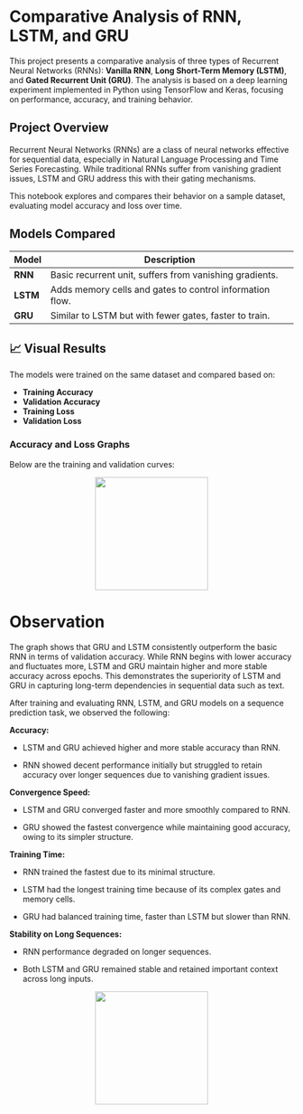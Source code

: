 # Comparative Analysis of RNN, LSTM, and GRU

This project presents a comparative analysis of three types of Recurrent Neural Networks (RNNs): **Vanilla RNN**, **Long Short-Term Memory (LSTM)**, and **Gated Recurrent Unit (GRU)**. The analysis is based on a deep learning experiment implemented in Python using TensorFlow and Keras, focusing on performance, accuracy, and training behavior.

## Project Overview

Recurrent Neural Networks (RNNs) are a class of neural networks effective for sequential data, especially in Natural Language Processing and Time Series Forecasting. While traditional RNNs suffer from vanishing gradient issues, LSTM and GRU address this with their gating mechanisms.

This notebook explores and compares their behavior on a sample dataset, evaluating model accuracy and loss over time.

## Models Compared

| Model     | Description |
|-----------|-------------|
| **RNN**   | Basic recurrent unit, suffers from vanishing gradients. |
| **LSTM**  | Adds memory cells and gates to control information flow. |
| **GRU**   | Similar to LSTM but with fewer gates, faster to train. |

## 📈 Visual Results

The models were trained on the same dataset and compared based on:

- **Training Accuracy**
- **Validation Accuracy**
- **Training Loss**
- **Validation Loss**

### Accuracy and Loss Graphs

Below are the training and validation curves:
<p align="center">
  <img src="https://github.com/user-attachments/assets/9f258f56-c2b3-45db-b7da-e31708bdce13" width="200"/>
</p>

# Observation

The graph shows that GRU and LSTM consistently outperform the basic RNN in terms of validation accuracy. While RNN begins with lower accuracy and fluctuates more, LSTM and GRU maintain higher and more stable accuracy across epochs. This demonstrates the superiority of LSTM and GRU in capturing long-term dependencies in sequential data such as text.

After training and evaluating RNN, LSTM, and GRU models on a sequence prediction task, we observed the following:

**Accuracy:**

- LSTM and GRU achieved higher and more stable accuracy than RNN.

- RNN showed decent performance initially but struggled to retain accuracy over longer sequences due to vanishing gradient issues.

**Convergence Speed:**

- LSTM and GRU converged faster and more smoothly compared to RNN.

- GRU showed the fastest convergence while maintaining good accuracy, owing to its simpler structure.

**Training Time:**

- RNN trained the fastest due to its minimal structure.

- LSTM had the longest training time because of its complex gates and memory cells.

- GRU had balanced training time, faster than LSTM but slower than RNN.

**Stability on Long Sequences:**

- RNN performance degraded on longer sequences.

- Both LSTM and GRU remained stable and retained important context across long inputs.

<p align="center">
  <img src="https://github.com/user-attachments/assets/45a1692d-7705-48c8-baf0-af399e9dfa09" width="200"/>
</p>
